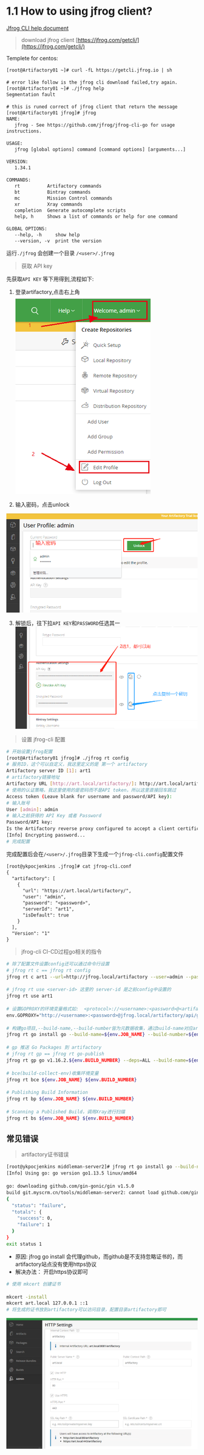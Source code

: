 # 1.1 How to using jfrog client?



[Jfrog CLI help document](https://www.jfrog.com/confluence/display/CLI/JFrog+CLI)

> download jfrog client [https://jfrog.com/getcli/](https://jfrog.com/getcli/)

Templete for centos:

```text
[root@Artifactory01 ~]# curl -fL https://getcli.jfrog.io | sh

# error like follow is the jfrog cli download failed,try again.
[root@Artifactory01 ~]# ./jfrog help
Segmentation fault

# this is runed correct of jfrog client that return the message
[root@Artifactory01 jfrog]# jfrog
NAME:
   jfrog - See https://github.com/jfrog/jfrog-cli-go for usage instructions.

USAGE:
   jfrog [global options] command [command options] [arguments...]

VERSION:
   1.34.1

COMMANDS:
   rt          Artifactory commands
   bt          Bintray commands
   mc          Mission Control commands
   xr          Xray commands
   completion  Generate autocomplete scripts
   help, h     Shows a list of commands or help for one command

GLOBAL OPTIONS:
   --help, -h     show help
   --version, -v  print the version
```

运行`./jfrog` 会创建一个目录 `/<user>/.jfrog`

> 获取 API key

先获取`API KEY` 等下用得到,流程如下: 

1. 登录artifactory,点击右上角  
![image](../.gitbook/assets/1.png) 

2. 输入密码，点击unlock

 ![image](../.gitbook/assets/2.png) 

3. 解锁后，往下拉`API KEY`和`PASSWORD`任选其一  
![image](../.gitbook/assets/3.png)

> 设置 jfrog-cli 配置

```bash
# 开始设置jfrog配置
[root@Artifactory01 jfrog]# ./jfrog rt config  
# 服务ID，这个可以自定义，我这里定义的是 第一个 artifactory 
Artifactory server ID [1]: art1                
# artifactory链接地址
Artifactory URL [http://art.local/artifactory/]: http://art.local/artifactory/  
# 使用的认证策略，我这里使用的是密码而不是API token，所以这里直接回车跳过
Access token (Leave blank for username and password/API key): 
# 输入账号
User [admin]: admin
# 输入之前获得的 API Key 或者 Password
Password/API key: 
Is the Artifactory reverse proxy configured to accept a client certificate? (y/n): n
[Info] Encrypting password...
# 完成配置
```

完成配置后会在`/<user>/.jfrog`目录下生成一个`jfrog-cli.config`配置文件

```text
[root@ykpocjenkins .jfrog]# cat jfrog-cli.conf 
{
  "artifactory": [
    {
      "url": "https://art.local/artifactory/",
      "user": "admin",
      "password": "<password>",
      "serverId": "art1",
      "isDefault": true
    }
  ],
  "Version": "1"
}
```

> jfrog-cli CI-CD过程go相关的指令

```bash
# 除了配置文件设置config还可以通过命令行设置
# jfrog rt c == jfrog rt config
jfrog rt c art1 --url=http://jfrog.local/artifactory --user=admin --password=<password>

# jfrog rt use <server-id> 这里的 server-id 是之前config中设置的
jfrog rt use art1

# 设置GOPROXY的环境变量格式如:  <protocol>://<username>:<password>@<artifactory domain>/api/go/<go repository>
env.GOPROXY="http://<username>:<password>@jfrog.local/artifactory/api/go/go"

# 构建go项目,--build-name,--build-number皆为元数据收集，通过build-name对应artifactory内的build
jfrog rt go install go --build-name=${env.JOB_NAME} --build-number=${env.BUILD_NUMBER}

# gp 推送 Go Packages 到 artifactory
# jfrog rt gp == jfrog rt go-publish
jfrog rt gp go v1.16.2.${env.BUILD_NUMBER} --deps=ALL --build-name=${env.JOB_NAME} --build-number=${env.BUILD_NUMBER}

# bce(build-collect-env)收集环境变量
jfrog rt bce ${env.JOB_NAME} ${env.BUILD_NUMBER}

# Publishing Build Information
jfrog rt bp ${env.JOB_NAME} ${env.BUILD_NUMBER}

# Scanning a Published Build，调用Xray进行扫描
jfrog rt bs ${env.JOB_NAME} ${env.BUILD_NUMBER}
```

## 常见错误

> artifactory证书错误

```bash
[root@ykpocjenkins middleman-server2]# jfrog rt go install go --build-name=middleman-server2 --build-number=1
[Info] Using go: go version go1.13.5 linux/amd64

go: downloading github.com/gin-gonic/gin v1.5.0
build git.myscrm.cn/tools/middleman-server2: cannot load github.com/gin-gonic/gin: github.com/gin-gonic/gin@v1.5.0: refusing to pass credentials to insecure URL: http://***.***@art.local/artifactory/api/go/go/github.com/gin-gonic/gin/@v/v1.5.0.zip
{
  "status": "failure",
  "totals": {
    "success": 0,
    "failure": 1
  }
}
exit status 1
```

* 原因: jfrog go install 会代理github，而github是不支持忽略证书的，而artifactory站点没有使用https协议
* 解决办法： 开启https协议即可

```bash
# 使用 mkcert 创建证书

mkcert -install
mkcert art.local 127.0.0.1 ::1
# 将生成的证书放到artifactory可以访问目录，配置目录artifactory即可
```

![](../.gitbook/assets/4.png)

